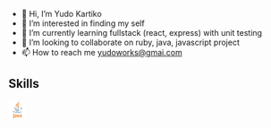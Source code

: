 - 👋 Hi, I’m Yudo Kartiko
- 👀 I’m interested in finding my self
- 🌱 I’m currently learning fullstack (react, express) with unit testing
- 💞️ I’m looking to collaborate on ruby, java, javascript project
- 📫 How to reach me yudoworks@gmai.com

<h2> Skills</h2>
<a https://github.com/YudoWorks?tab=repositories&q=java&type=&language=&sort= > <img width ='32px' src ='https://github.com/YudoWorks/YudoWorks/blob/main/java-logo-vector.png'> </a>
